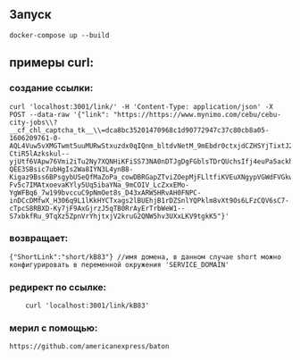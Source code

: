 
## Запуск
```
docker-compose up --build
```

## примеры curl: 
### создание ссылки:
```
curl 'localhost:3001/link/' -H 'Content-Type: application/json' -X POST --data-raw '{"link": "https://https://www.mynimo.com/cebu/cebu-city-jobs\\?__cf_chl_captcha_tk__\\=dca8bc35201470968c1d90772947c37c80cb8a05-1606209761-0-AQL4Vuw5vXMGTwmt5uuMURwStxuzdx0qIQnm_bltdvNetM_9mEbdr0ctxjdCZHSYjTixtJ21CQIe68RAGnCB-CtiR5lAzkskul--yjUtf6VApw76Vmi2iTu2Ny7XQNHiKFiSS73NA0nDTJgDgFGblsTDrQUchsIfj4euPa5ackhq59tZDvydlK-QEE3SBsic7ubHgIs2Wa8IYN3L4ynB8-Kigaz9Bss6BPsgybUSeQfMaZoPa_cowDBRGapZTviZOepMjFLltfiKVEuXNgypVGWdFVGkw2YXNxOlcV_C-Fv5c7IMAtxoevaKYly5Uq5ibaYNa_9mCOIV_LcZxxEMo-YgWFBq6_7w199bvccuC9pNmOet8s_D43xARW5HRvAH0FNPC-inDCcDMfwX_H306q9L1lKkHYCTxags2lBUEhjB1rDZSnlYQPklm8vXt9Os6LFzCQV6sC7-cTpcS8RBXD-Ky7jF9AxGjrzJ5qTB0RrAyErTrbWeW1--S7xbkfRu_9TqXz5ZpnVrYhjtxjV2kruG2QNW5hv3UXxLKV9tgkK5"}'
```
### возвращает:
    {"ShortLink":"short/kB83"} //имя домена, в данном случае short можно конфигурировать в переменной окружения 'SERVICE_DOMAIN'

### редирект по ссылке:
```
    curl 'localhost:3001/link/kB83'
```

### мерил с помощью:
    https://github.com/americanexpress/baton